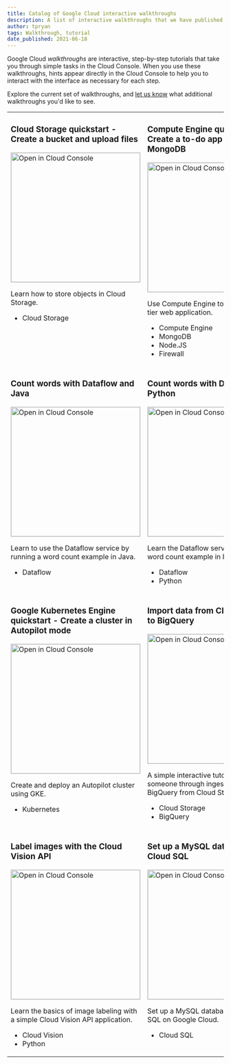 ```yaml
---
title: Catalog of Google Cloud interactive walkthroughs
description: A list of interactive walkthroughs that we have published.
author: tpryan
tags: Walkthrough, tutorial
date_published: 2021-06-18
---
```


Google Cloud _walkthroughs_ are interactive, step-by-step tutorials that take you through simple tasks
in the Cloud Console. When you use these walkthroughs, hints appear directly in the Cloud Console to help you to interact with the interface
as necessary for each step.

Explore the current set of walkthroughs, and
[let us know](https://github.com/GoogleCloudPlatform/community/issues?q=is%3Aopen+is%3Aissue+label%3A%22tutorial+request%22)
what additional walkthroughs you'd like to see.

<table>
	<tr>
        <td width="250" style="vertical-align: top;" >
            <h3>Cloud Storage quickstart - Create a bucket and upload files</h3>
            <a href="https://console.cloud.google.com/?walkthrough_id=storage--quickstart-basic-tasks" >
                <img style="border: 1px solid #ccc; min-height: 175px;" src="https://storage.googleapis.com/gcp-community/tutorials/storage-quickstart/tutorial.png" width="300" alt="Open in Cloud Console" />
            </a> 
            <p>Learn how to store objects in Cloud Storage.</p>
            <ul>
                <li>Cloud Storage</li>
            </ul>
        </td>
        <td width="250" style="vertical-align: top;" >
            <h3>Compute Engine quickstart - Create a to-do app with MongoDB</h3>
            <a href="https://console.cloud.google.com/getting-started?tutorial=compute_quickstart" >
                <img style="border: 1px solid #ccc; min-height: 175px;" src="https://storage.googleapis.com/gcp-community/tutorials/compute-quickstart/tutorial.png" width="300" alt="Open in Cloud Console" />
            </a> 
            <p>Use Compute Engine to create a two-tier web application.</p>
            <ul>
                <li>Compute Engine</li><li>MongoDB</li><li>Node.JS</li><li>Firewall</li>
            </ul>
        </td>
        <td width="250" style="vertical-align: top;" >
            <h3>Compute Engine quickstart - Create a virtual machine</h3>
            <a href="https://console.cloud.google.com/getting-started?tutorial=bigquery_import_data_from_cloud_storage" >
                <img style="border: 1px solid #ccc; min-height: 175px;" src="https://storage.googleapis.com/gcp-community/tutorials/compute-short-quickstart/tutorial.png" width="300" alt="Open in Cloud Console" />
            </a> 
            <p>Create a virtual machine instance in Compute Engine.</p>
            <ul>
                <li>Compute Engine</li>
            </ul>
        </td>
	</tr>
	<tr>
        <td width="250" style="vertical-align: top;" >
            <h3>Count words with Dataflow and Java</h3>
            <a href="https://console.cloud.google.com/getting-started?tutorial=java_dataflow_quickstart" >
                <img style="border: 1px solid #ccc; min-height: 175px;" src="https://storage.googleapis.com/gcp-community/tutorials/java-dataflow-quickstart/tutorial.png" width="300" alt="Open in Cloud Console" />
            </a> 
            <p>Learn to use the Dataflow service by running a word count example in Java.</p>
            <ul>
                <li>Dataflow</li>
            </ul>
        </td>
        <td width="250" style="vertical-align: top;" >
            <h3>Count words with Dataflow and Python</h3>
            <a href="https://console.cloud.google.com/getting-started?tutorial=python_dataflow_quickstart" >
                <img style="border: 1px solid #ccc; min-height: 175px;" src="https://storage.googleapis.com/gcp-community/tutorials/python-dataflow-quickstart/tutorial.png" width="300" alt="Open in Cloud Console" />
            </a> 
            <p>Learn the Dataflow service by running a word count example in Python.</p>
            <ul>
                <li>Dataflow</li><li>Python</li>
            </ul>
        </td>
        <td width="250" style="vertical-align: top;" >
            <h3>Google Kubernetes Engine quickstart - Deploy a sample application to a cluster</h3>
            <a href="https://console.cloud.google.com/getting-started?tutorial=gke_quickstart" >
                <img style="border: 1px solid #ccc; min-height: 175px;" src="https://storage.googleapis.com/gcp-community/tutorials/gke-quickstart/tutorial.png" width="300" alt="Open in Cloud Console" />
            </a> 
            <p>Create and deploy to a GKE cluster.</p>
            <ul>
                <li>Kubernetes</li>
            </ul>
        </td>
	</tr>
	<tr>
        <td width="250" style="vertical-align: top;" >
            <h3>Google Kubernetes Engine quickstart - Create a cluster in Autopilot mode</h3>
            <a href="https://console.cloud.google.com/getting-started?tutorial=gke_autopilot" >
                <img style="border: 1px solid #ccc; min-height: 175px;" src="https://storage.googleapis.com/gcp-community/tutorials/gke-autopilot/tutorial.png" width="300" alt="Open in Cloud Console" />
            </a> 
            <p>Create and deploy an Autopilot cluster using GKE.</p>
            <ul>
                <li>Kubernetes</li>
            </ul>
        </td>
        <td width="250" style="vertical-align: top;" >
            <h3>Import data from Cloud Storage to BigQuery</h3>
            <a href="https://console.cloud.google.com/getting-started?tutorial=bigquery_import_data_from_cloud_storage" >
                <img style="border: 1px solid #ccc; min-height: 175px;" src="https://storage.googleapis.com/gcp-community/tutorials/bqs-from-gcs/tutorial.png" width="300" alt="Open in Cloud Console" />
            </a> 
            <p>A simple interactive tutorial that walks someone through ingesting content in BigQuery from Cloud Storage.</p>
            <ul>
                <li>Cloud Storage</li><li>BigQuery</li>
            </ul>
        </td>
        <td width="250" style="vertical-align: top;" >
            <h3>Introduction to IoT Core</h3>
            <a href="https://console.cloud.google.com/getting-started?tutorial=iot_core_quickstart" >
                <img style="border: 1px solid #ccc; min-height: 175px;" src="https://storage.googleapis.com/gcp-community/tutorials/iot-core-quickstart/tutorial.png" width="300" alt="Open in Cloud Console" />
            </a> 
            <p>Create an IoT Core device registry, add a device, and connect.</p>
            <ul>
                <li>Cloud IoT</li>
            </ul>
        </td>
	</tr>
	<tr>
        <td width="250" style="vertical-align: top;" >
            <h3>Label images with the Cloud Vision API</h3>
            <a href="https://console.cloud.google.com/getting-started?tutorial=python_vision_quickstart" >
                <img style="border: 1px solid #ccc; min-height: 175px;" src="https://storage.googleapis.com/gcp-community/tutorials/python-vision-quickstart/tutorial.png" width="300" alt="Open in Cloud Console" />
            </a> 
            <p>Learn the basics of image labeling with a simple Cloud Vision API application.</p>
            <ul>
                <li>Cloud Vision</li><li>Python</li>
            </ul>
        </td>
        <td width="250" style="vertical-align: top;" >
            <h3>Set up a MySQL database with Cloud SQL</h3>
            <a href="https://console.cloud.google.com/getting-started?tutorial=sql_mysql_quickstart" >
                <img style="border: 1px solid #ccc; min-height: 175px;" src="https://storage.googleapis.com/gcp-community/tutorials/sql-mysql-quickstart/tutorial.png" width="300" alt="Open in Cloud Console" />
            </a> 
            <p>Set up a MySQL database with Cloud SQL on Google Cloud.</p>
            <ul>
                <li>Cloud SQL</li>
            </ul>
        </td>
        <td width="250" style="vertical-align: top;" >
            <h3>Use Pub/Sub to send and receive real-time messages</h3>
            <a href="https://console.cloud.google.com/getting-started?tutorial=pubsub_quickstart" >
                <img style="border: 1px solid #ccc; min-height: 175px;" src="https://storage.googleapis.com/gcp-community/tutorials/pubsub-quickstart/tutorial.png" width="300" alt="Open in Cloud Console" />
            </a> 
            <p>Learn to use Pub/Sub to send and receive real-time messages.</p>
            <ul>
                <li>Pub/Sub</li>
            </ul>
        </td>
    </tr>
</table>
